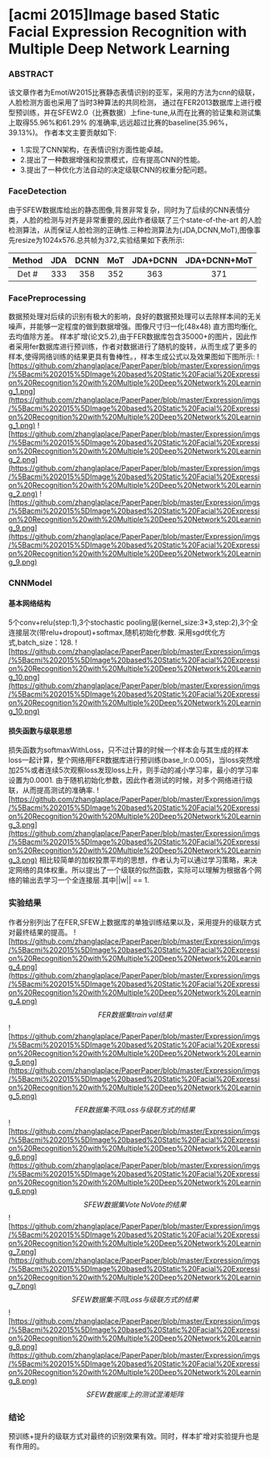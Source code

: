 [acmi 2015]Image based Static Facial Expression Recognition with Multiple Deep Network Learning
===============================================================================================

### ABSTRACT
  该文章作者为EmotiW2015比赛静态表情识别的亚军，采用的方法为cnn的级联，人脸检测方面也采用了当时3种算法的共同检测，
通过在FER2013数据库上进行模型预训练，并在SFEW2.0（比赛数据）上fine-tune,从而在比赛的验证集和测试集上取得55.96%和61.29%
的准确率,远远超过比赛的baseline(35.96%，39.13%)。
  作者本文主要贡献如下:
-   1.实现了CNN架构，在表情识别方面性能卓越。
-   2.提出了一种数据增强和投票模式，应有提高CNN的性能。
-   3.提出了一种优化方法自动的决定级联CNN的权重分配问题。

### FaceDetection
  由于SFEW数据库给出的静态图像,背景非常复杂，同时为了后续的CNN表情分类，人脸的检测与对齐是非常重要的,因此作者级联了三个state-of-the-art
的人脸检测算法，从而保证人脸检测的正确性.三种检测算法为(JDA,DCNN,MoT),图像事先resize为1024x576.总共帧为372,实验结果如下表所示:</br>

  Method| JDA  | DCNN |  MoT | JDA+DCNN | JDA+DCNN+MoT
   :----: | :----: | :----: | :----: | :----: |:----:
  Det # |  333 |  358 |  352 |   363 | 371


### FacePreprocessing
  数据预处理对后续的识别有极大的影响，良好的数据预处理可以去除样本间的无关噪声，并能够一定程度的做到数据增强。图像尺寸归一化(48x48)
直方图均衡化,去均值除方差。
  样本扩增(论文5.2),由于FER数据库包含35000+的图片，因此作者采用fer数据库进行预训练，作者对数据进行了随机的旋转，从而生成了更多的样本,使得网络训练的结果更具有鲁棒性。，样本生成公式以及效果图如下图所示:
 ![https://github.com/zhanglaplace/PaperPaper/blob/master/Expression/imgs/%5Bacmi%202015%5DImage%20based%20Static%20Facial%20Expression%20Recognition%20with%20Multiple%20Deep%20Network%20Learning_1.png](https://github.com/zhanglaplace/PaperPaper/blob/master/Expression/imgs/%5Bacmi%202015%5DImage%20based%20Static%20Facial%20Expression%20Recognition%20with%20Multiple%20Deep%20Network%20Learning_1.png)
  ![https://github.com/zhanglaplace/PaperPaper/blob/master/Expression/imgs/%5Bacmi%202015%5DImage%20based%20Static%20Facial%20Expression%20Recognition%20with%20Multiple%20Deep%20Network%20Learning_2.png](https://github.com/zhanglaplace/PaperPaper/blob/master/Expression/imgs/%5Bacmi%202015%5DImage%20based%20Static%20Facial%20Expression%20Recognition%20with%20Multiple%20Deep%20Network%20Learning_2.png)
    ![https://github.com/zhanglaplace/PaperPaper/blob/master/Expression/imgs/%5Bacmi%202015%5DImage%20based%20Static%20Facial%20Expression%20Recognition%20with%20Multiple%20Deep%20Network%20Learning_9.png](https://github.com/zhanglaplace/PaperPaper/blob/master/Expression/imgs/%5Bacmi%202015%5DImage%20based%20Static%20Facial%20Expression%20Recognition%20with%20Multiple%20Deep%20Network%20Learning_9.png)



### CNNModel

#### 基本网络结构
  5个conv+relu(step:1),3个stochastic pooling层(kernel_size:3*3,step:2),3个全连接层次(带relu+dropout)+softmax,随机初始化参数.
 采用sgd优化方式,batch_size：128.
   ![https://github.com/zhanglaplace/PaperPaper/blob/master/Expression/imgs/%5Bacmi%202015%5DImage%20based%20Static%20Facial%20Expression%20Recognition%20with%20Multiple%20Deep%20Network%20Learning_10.png](https://github.com/zhanglaplace/PaperPaper/blob/master/Expression/imgs/%5Bacmi%202015%5DImage%20based%20Static%20Facial%20Expression%20Recognition%20with%20Multiple%20Deep%20Network%20Learning_10.png)

#### 损失函数与级联思想
   损失函数为softmaxWithLoss，只不过计算的时候一个样本会与其生成的样本loss一起计算，整个网络用FER数据库进行预训练(base_lr:0.005)，当loss突然增加25%或者连续5次观察loss发现loss上升，则手动的减小学习率，最小的学习率设置为0.0001.
   由于随机初始化参数，因此作者测试的时候，对多个网络进行级联，从而提高测试的准确率.
   ![https://github.com/zhanglaplace/PaperPaper/blob/master/Expression/imgs/%5Bacmi%202015%5DImage%20based%20Static%20Facial%20Expression%20Recognition%20with%20Multiple%20Deep%20Network%20Learning_3.png](https://github.com/zhanglaplace/PaperPaper/blob/master/Expression/imgs/%5Bacmi%202015%5DImage%20based%20Static%20Facial%20Expression%20Recognition%20with%20Multiple%20Deep%20Network%20Learning_3.png)
   相比较简单的加权投票平均的思想，作者认为可以通过学习策略，来决定网络的具体权重。所以提出了一个级联的似然函数，实际可以理解为根据各个网络的输出去学习一个全连接层.其中||w|| == 1.

### 实验结果
  作者分别列出了在FER,SFEW上数据库的单独训练结果以及，采用提升的级联方式对最终结果的提高。
 ![https://github.com/zhanglaplace/PaperPaper/blob/master/Expression/imgs/%5Bacmi%202015%5DImage%20based%20Static%20Facial%20Expression%20Recognition%20with%20Multiple%20Deep%20Network%20Learning_4.png](https://github.com/zhanglaplace/PaperPaper/blob/master/Expression/imgs/%5Bacmi%202015%5DImage%20based%20Static%20Facial%20Expression%20Recognition%20with%20Multiple%20Deep%20Network%20Learning_4.png)
 $$ FER数据集train \, val结果 $$
  ![https://github.com/zhanglaplace/PaperPaper/blob/master/Expression/imgs/%5Bacmi%202015%5DImage%20based%20Static%20Facial%20Expression%20Recognition%20with%20Multiple%20Deep%20Network%20Learning_5.png](https://github.com/zhanglaplace/PaperPaper/blob/master/Expression/imgs/%5Bacmi%202015%5DImage%20based%20Static%20Facial%20Expression%20Recognition%20with%20Multiple%20Deep%20Network%20Learning_5.png)
   $$ FER数据集不同Loss与级联方式的结果 $$
  ![https://github.com/zhanglaplace/PaperPaper/blob/master/Expression/imgs/%5Bacmi%202015%5DImage%20based%20Static%20Facial%20Expression%20Recognition%20with%20Multiple%20Deep%20Network%20Learning_6.png](https://github.com/zhanglaplace/PaperPaper/blob/master/Expression/imgs/%5Bacmi%202015%5DImage%20based%20Static%20Facial%20Expression%20Recognition%20with%20Multiple%20Deep%20Network%20Learning_6.png)
  $$ SFEW数据集Vote \, No Vote的结果 $$
  ![https://github.com/zhanglaplace/PaperPaper/blob/master/Expression/imgs/%5Bacmi%202015%5DImage%20based%20Static%20Facial%20Expression%20Recognition%20with%20Multiple%20Deep%20Network%20Learning_7.png](https://github.com/zhanglaplace/PaperPaper/blob/master/Expression/imgs/%5Bacmi%202015%5DImage%20based%20Static%20Facial%20Expression%20Recognition%20with%20Multiple%20Deep%20Network%20Learning_7.png)
  $$ SFEW数据集不同Loss与级联方式的结果 $$
 ![https://github.com/zhanglaplace/PaperPaper/blob/master/Expression/imgs/%5Bacmi%202015%5DImage%20based%20Static%20Facial%20Expression%20Recognition%20with%20Multiple%20Deep%20Network%20Learning_8.png](https://github.com/zhanglaplace/PaperPaper/blob/master/Expression/imgs/%5Bacmi%202015%5DImage%20based%20Static%20Facial%20Expression%20Recognition%20with%20Multiple%20Deep%20Network%20Learning_8.png)
  $$ SFEW数据库上的测试混淆矩阵 $$

### 结论
  预训练+提升的级联方式对最终的识别效果有效。同时，样本扩增对实验提升也是有作用的。
